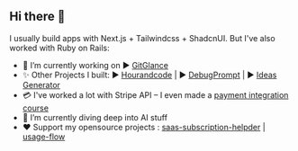 ## Hi there 👋

I usually build apps with Next.js + Tailwindcss + ShadcnUI. But I've also worked with Ruby on Rails:
- 🔭 I’m currently working on
▶️ [GitGlance](https://gitglance.co)
- ✨ Other Projects I built:
▶️ [Hourandcode](https://hourandcode.com) | ▶️ [DebugPrompt](https://debugprompt.com) | ▶️ [Ideas Generator](https://ideas.richdackam.com)
- 💳 I've worked a lot with Stripe API – I even made a [payment integration course](https://richdackam.gumroad.com/l/rdmbm?layout=profile)
- 🌱 I’m currently diving deep into AI stuff
- ❤️ Support my opensource projects : [saas-subscription-helpder](https://github.com/richardsondx/saas-subscription-helper) |  [usage-flow](https://github.com/richardsondx/usageflow)


<!--
**richardsondx/richardsondx** is a ✨ _special_ ✨ repository because its `README.md` (this file) appears on your GitHub profile.

Here are some ideas to get you started




- 🌱 I’m currently learning ...
- 👯 I’m looking to collaborate on ...
- 🤔 I’m looking for help with ...
- 💬 Ask me about ...
- 📫 How to reach me: ...
- 😄 Pronouns: ...
- ⚡ Fun fact: ...
-->
